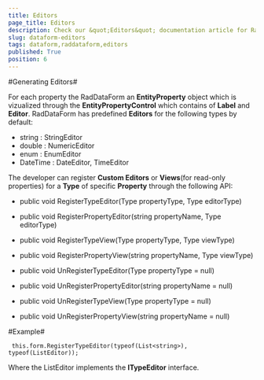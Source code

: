 ```yaml
---
title: Editors
page_title: Editors
description: Check our &quot;Editors&quot; documentation article for RadDataForm for UWP control.
slug: dataform-editors
tags: dataform,raddataform,editors
published: True
position: 6
---
```


#Generating Editors#

For each property the RadDataForm an **EntityProperty** object which is vizualized through the **EntityPropertyControl** which contains of **Label** and **Editor**.
RadDataForm has predefined **Editors** for the following types by default:

- string : StringEditor
- double : NumericEditor
- enum   : EnumEditor
- DateTime : DateEditor, TimeEditor

The developer can register **Custom Editors** or **Views**(for read-only properties) for a **Type** of specific **Property** through the following API:

- public void RegisterTypeEditor(Type propertyType, Type editorType)

- public void RegisterPropertyEditor(string propertyName, Type editorType)

- public void RegisterTypeView(Type propertyType, Type viewType)

- public void RegisterPropertyView(string propertyName, Type viewType)

- public void UnRegisterTypeEditor(Type propertyType = null)

- public void UnRegisterPropertyEditor(string propertyName = null)

- public void UnRegisterTypeView(Type propertyType = null)

- public void UnRegisterPropertyView(string propertyName = null)


#Example#

     this.form.RegisterTypeEditor(typeof(List<string>), typeof(ListEditor));

Where the ListEditor implements the **ITypeEditor** interface.